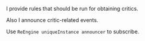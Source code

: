 I provide rules that should be run for obtaining critics.

Also I announce critic-related events.

Use `ReEngine uniqueInstance announcer` to subscribe.